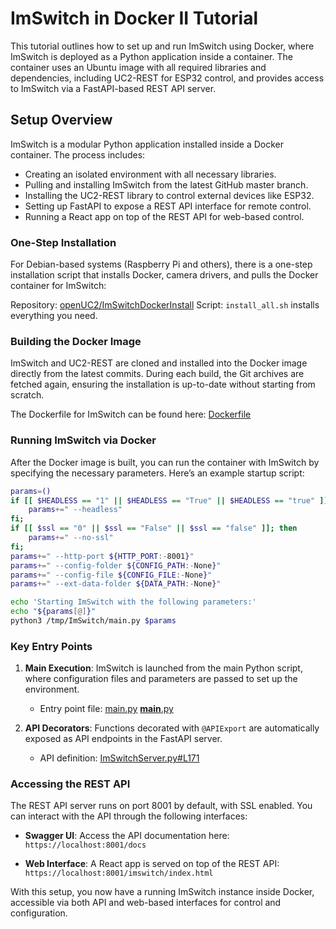 # ImSwitch in Docker II Tutorial

This tutorial outlines how to set up and run ImSwitch using Docker, where ImSwitch is deployed as a Python application inside a container. The container uses an Ubuntu image with all required libraries and dependencies, including UC2-REST for ESP32 control, and provides access to ImSwitch via a FastAPI-based REST API server.

## Setup Overview

ImSwitch is a modular Python application installed inside a Docker container. The process includes:
- Creating an isolated environment with all necessary libraries.
- Pulling and installing ImSwitch from the latest GitHub master branch.
- Installing the UC2-REST library to control external devices like ESP32.
- Setting up FastAPI to expose a REST API interface for remote control.
- Running a React app on top of the REST API for web-based control.

### One-Step Installation

For Debian-based systems (Raspberry Pi and others), there is a one-step installation script that installs Docker, camera drivers, and pulls the Docker container for ImSwitch:

Repository: [openUC2/ImSwitchDockerInstall](https://github.com/openUC2/ImSwitchDockerInstall)
Script: `install_all.sh` installs everything you need.

### Building the Docker Image

ImSwitch and UC2-REST are cloned and installed into the Docker image directly from the latest commits. During each build, the Git archives are fetched again, ensuring the installation is up-to-date without starting from scratch.

The Dockerfile for ImSwitch can be found here:
[Dockerfile](https://github.com/openUC2/ImSwitch/blob/master/dockerfile)

### Running ImSwitch via Docker

After the Docker image is built, you can run the container with ImSwitch by specifying the necessary parameters. Here’s an example startup script:

```bash
params=()
if [[ $HEADLESS == "1" || $HEADLESS == "True" || $HEADLESS == "true" ]]; then
    params+=" --headless"
fi;
if [[ $ssl == "0" || $ssl == "False" || $ssl == "false" ]]; then
    params+=" --no-ssl"
fi;
params+=" --http-port ${HTTP_PORT:-8001}"
params+=" --config-folder ${CONFIG_PATH:-None}"
params+=" --config-file ${CONFIG_FILE:-None}"
params+=" --ext-data-folder ${DATA_PATH:-None}"

echo 'Starting ImSwitch with the following parameters:'
echo "${params[@]}"
python3 /tmp/ImSwitch/main.py $params
```

### Key Entry Points

1. **Main Execution**:
   ImSwitch is launched from the main Python script, where configuration files and parameters are passed to set up the environment.
   - Entry point file:
     [main.py](https://github.com/openUC2/ImSwitch/blob/master/main.py)
     [__main__.py](https://github.com/openUC2/ImSwitch/blob/master/imswitch/__main__.py)

2. **API Decorators**:
   Functions decorated with `@APIExport` are automatically exposed as API endpoints in the FastAPI server.
   - API definition:
     [ImSwitchServer.py#L171](https://github.com/openUC2/ImSwitch/blob/acd12e24d124e0dbf7759af2a9afa7eb9a02eed6/imswitch/imcontrol/controller/server/ImSwitchServer.py#L171)

### Accessing the REST API

The REST API server runs on port 8001 by default, with SSL enabled. You can interact with the API through the following interfaces:

- **Swagger UI**:
  Access the API documentation here:
  `https://localhost:8001/docs`

- **Web Interface**:
  A React app is served on top of the REST API:
  `https://localhost:8001/imswitch/index.html`

With this setup, you now have a running ImSwitch instance inside Docker, accessible via both API and web-based interfaces for control and configuration.
